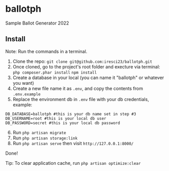 # ballotph
Sample Ballot Generator 2022

## Install
Note: Run the commands in a terminal.

1. Clone the repo: 
`git clone git@github.com:iresci23/ballotph.git`
2. Once cloned, go to the project's root folder and execture via terminal:
`php composer.phar install`
`npm install`
3. Create a database in your local (you can name it "ballotph" or whatever you want)
4. Create a new file name it as `.env`, and copy the contents from `.env.example` 
5. Replace the environment db in `.env` file with your db credentials, example:
```
DB_DATABASE=ballotph #this is your db name set in step #3
DB_USERNAME=root #this is your local db user
DB_PASSWORD=secret #this is your local db password
```
6. Run `php artisan migrate` 
7. Run `php artisan storage:link` 
8. Run `php artisan serve` then visit `http://127.0.0.1:8000/` 

Done!

Tip:
To clear application cache, run `php artisan optimize:clear` 
